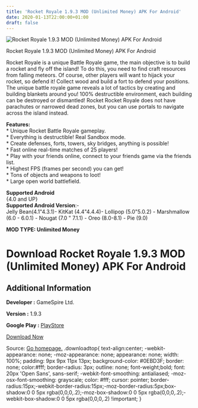 ```yaml
---
title: 'Rocket Royale 1.9.3 MOD (Unlimited Money) APK For Android'
date: 2020-01-13T22:00:00+01:00
draft: false
---
```


![Rocket Royale 1.9.3 MOD (Unlimited Money) APK For Android](https://i2.wp.com/apkhome.net/wp-content/uploads/2020/01/Rocket-Royale-1.9.3-MOD-Unlimited-Money.png "Rocket Royale 1.9.3 MOD (Unlimited Money) APK For Android")

  

Rocket Royale 1.9.3 MOD (Unlimited Money) APK For Android

Rocket Royale is a unique Battle Royale game, the main objective is to build a rocket and fly off the island! To do this, you need to find craft resources from falling meteors. Of course, other players will want to hijack your rocket, so defend it! Collect wood and build a fort to defend your positions. The unique battle royale game reveals a lot of tactics by creating and building blankets around you! 100% destructible environment, each building can be destroyed or dismantled! Rocket Rocket Royale does not have parachutes or narrowed dead zones, but you can use portals to navigate across the island instead.

**Features:**  
\* Unique Rocket Battle Royale gameplay.  
\* Everything is destructible! Real Sandbox mode.  
\* Create defenses, forts, towers, sky bridges, anything is possible!  
\* Fast online real-time matches of 25 players!  
\* Play with your friends online, connect to your friends game via the friends list.  
\* Highest FPS (frames per second) you can get!  
\* Tons of objects and weapons to loot!  
\* Large open world battlefield.

**Supported Android**  
{4.0 and UP}  
**Supported Android Version**:-  
Jelly Bean(4.1"4.3.1)- KitKat (4.4"4.4.4)- Lollipop (5.0"5.0.2) - Marshmallow (6.0 - 6.0.1) - Nougat (7.0 " 7.1.1) - Oreo (8.0-8.1) - Pie (9.0)

**MOD TYPE: Unlimited Money**

Download Rocket Royale 1.9.3 MOD (Unlimited Money) APK For Android
==================================================================

Additional Information
----------------------

**Developer :** GameSpire Ltd.

**Version :** 1.9.3

**Google Play :** [PlayStore](https://play.google.com/store/apps/details?id=com.onetongames.rocketroyale)

  

[Download Now](https://store4app.co/post/rocket-royale-1-9-3-mod-unlimited-money-apk-for-android_1578942897)

  
Source: [Go homepage.](https://store4app.co/post/rocket-royale-1-9-3-mod-unlimited-money-apk-for-android_1578942897) .downloadtop{ text-align:center; -webkit-appearance: none; -moz-appearance: none; appearance: none; width: 100%; padding: 9px 9px 11px 13px; background-color: #0EBD3F; border: none; color:#fff; border-radius: 3px; outline: none; font-weight;bold; font: 20px 'Open Sans', sans-serif; -webkit-font-smoothing: antialiased; -moz-osx-font-smoothing: grayscale; color: #fff; cursor: pointer; border-radius:15px;-webkit-border-radius:15px;-moz-border-radius:5px;box-shadow:0 0 5px rgba(0,0,0,.2);-moz-box-shadow:0 0 5px rgba(0,0,0,.2);-webkit-box-shadow:0 0 5px rgba(0,0,0,.2) !important; }